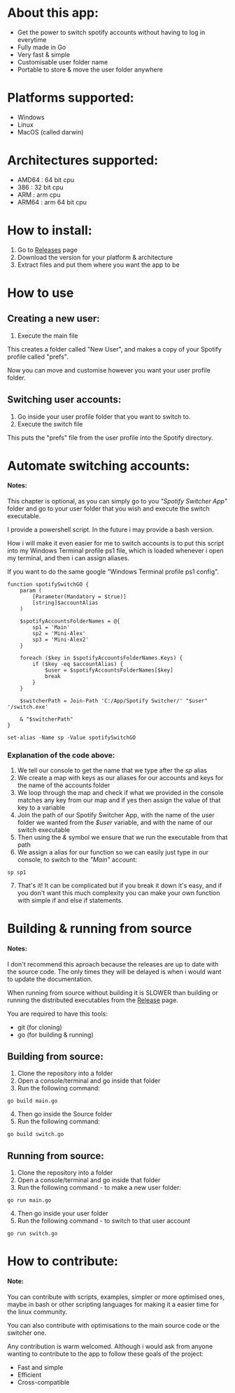 # About this app:
* Get the power to switch spotify accounts without having to log in everytime
* Fully made in Go
* Very fast & simple
* Customisable user folder name
* Portable to store & move the user folder anywhere

# Platforms supported:
- Windows
- Linux
- MacOS (called darwin)

# Architectures supported:
- AMD64 : 64 bit cpu
- 386 : 32 bit cpu
- ARM : arm cpu
- ARM64 : arm 64 bit cpu

# How to install:
1. Go to [Releases](https://github.com/AlexDeFoc/Spotify_Account_Switcher/releases) page
2. Download the version for your platform & architecture
3. Extract files and put them where you want the app to be

# How to use

## Creating a new user:
1. Execute the main file

This creates a folder called "New User", and makes a copy of your Spotify profile called "prefs".

Now you can move and customise however you want your user profile folder.

## Switching user accounts:
1. Go inside your user profile folder that you want to switch to.
2. Execute the switch file

This puts the "prefs" file from the user profile into the Spotify directory.

# Automate switching accounts:
#### Notes:
This chapter is optional, as you can simply go to you _"Spotify Switcher App"_ folder and go to your user folder that you wish and execute the switch executable.

I provide a powershell script. In the future i may provide a bash version.

How i will make it even easier for me to switch accounts is to put this script into my Windows Terminal profile ps1 file, which is loaded whenever i open my terminal, and then i can assign aliases.

If you want to do the same google "Windows Terminal profile ps1 config".

```
function spotifySwitchGO {
    param (
        [Parameter(Mandatory = $true)]
        [string]$accountAlias
    )

    $spotifyAccountsFolderNames = @{
        sp1 = 'Main'
        sp2 = 'Mini-Alex'
        sp3 = 'Mini-Alex2'
    }

    foreach ($key in $spotifyAccountsFolderNames.Keys) {
        if ($key -eq $accountAlias) {
            $user = $spotifyAccountsFolderNames[$key]
            break
        }
    }

    $switcherPath = Join-Path 'C:/App/Spotify Switcher/' "$user" '/switch.exe'
    
    & "$switcherPath"
}

set-alias -Name sp -Value spotifySwitchGO
```
### Explanation of the code above:
1. We tell our console to get the name that we type after the _sp_ alias
2. We create a map with keys as our aliases for our accounts and keys for the name of the accounts folder
3. We loop through the map and check if what we provided in the console matches any key from our map and if yes then assign the value of that key to a variable
4. Join the path of our Spotify Switcher App, with the name of the user folder we wanted from the _$user_ variable, and with the name of our switch executable
5. Then using the _&_ symbol we ensure that we run the executable from that path
6. We assign a alias for our function so we can easily just type in our console, to switch to the _"Main"_ account:
```
sp sp1
```
7. That's it! It can be complicated but if you break it down it's easy, and if you don't want this much complexity you can make your own function with simple if and else if statements.

# Building & running from source
#### Notes:
I don't recommend this aproach because the releases are up to date with the source code. The only times they will be delayed is when i would want to update the documentation.

When running from source without building it is SLOWER than building or running the distributed executables from the [Release](https://github.com/AlexDeFoc/Spotify_Account_Switcher/releases) page.

You are required to have this tools:
- git (for cloning)
- go (for building & running)

## Building from source:
1. Clone the repository into a folder
2. Open a console/terminal and go inside that folder
3. Run the following command:
```
go build main.go
```
4. Then go inside the Source folder
5. Run the following command:
```
go build switch.go
```

## Running from source:
1. Clone the repository into a folder
2. Open a console/terminal and go inside that folder
3. Run the following command - to make a new user folder:
```
go run main.go
```
4. Then go inside your user folder
5. Run the following command - to switch to that user account
```
go run switch.go
```

# How to contribute:
#### Note:
You can contribute with scripts, examples, simpler or more optimised ones, maybe in bash or other scripting languages for making it a easier time for the linux community.

You can also contribute with optimisations to the main source code or the switcher one.

Any contribution is warm welcomed. Although i would ask from anyone wanting to contribute to the app to follow these goals of the project:
- Fast and simple
- Efficient
- Cross-compatible
